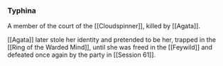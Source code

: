 ### Typhina

A member of the court of the [[Cloudspinner]], killed by [[Agata]]. 

[[Agata]] later stole her identity and pretended to be her, trapped in the [[Ring of the Warded Mind]], until she was freed in the [[Feywild]] and defeated once again by the party in [[Session 61]].
